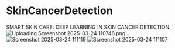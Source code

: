 # SkinCancerDetection
SMART SKIN CARE: DEEP LEARNING IN SKIN CANCER DETECTION
![Uploading Screenshot 2025-03-24 110746.png…]()
![Screenshot 2025-03-24 111119](https://github.com/user-attachments/assets/4deff159-f232-41d7-9620-3d0492d911d4)
![Screenshot 2025-03-24 111107](https://github.com/user-attachments/assets/234c24e6-a759-4257-8317-4824ab6e3790)
